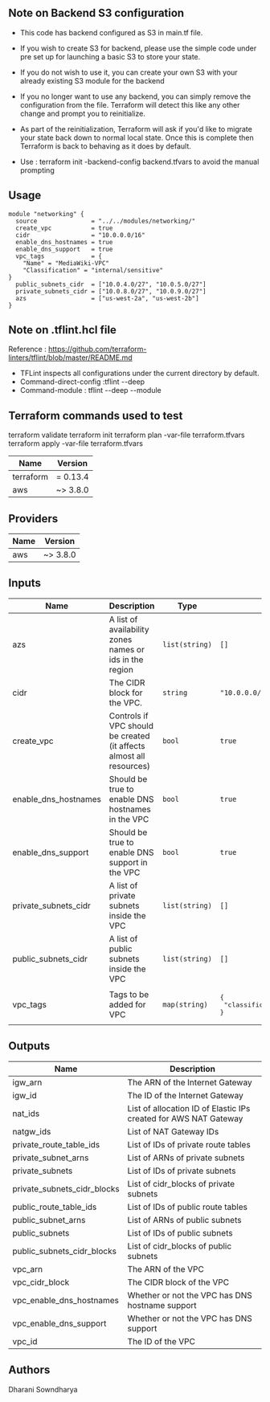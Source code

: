 ## Note on Backend S3 configuration ##
* This code has backend configured as S3  in main.tf file. 

* If you wish to create S3 for backend, please use the simple code under pre set up for launching a basic S3 to store your state. 

* If you do not wish to use it, you can create your own S3 with your already existing S3 module for the backend

* If you no longer want to use any backend, you can simply remove the configuration from the file. Terraform will detect this like any other change and prompt you to reinitialize.

* As part of the reinitialization, Terraform will ask if you'd like to migrate your state back down to normal local state. Once this is complete then Terraform is back to behaving as it does by default.

* Use : terraform init -backend-config backend.tfvars to avoid the manual prompting

## Usage
```hcl
module "networking" {
  source               = "../../modules/networking/"
  create_vpc           = true
  cidr                 = "10.0.0.0/16"
  enable_dns_hostnames = true
  enable_dns_support   = true
  vpc_tags             = {
    "Name" = "MediaWiki-VPC"
    "Classification" = "internal/sensitive"
}
  public_subnets_cidr  = ["10.0.4.0/27", "10.0.5.0/27"]
  private_subnets_cidr = ["10.0.8.0/27", "10.0.9.0/27"]
  azs                  = ["us-west-2a", "us-west-2b"]
}

```

## Note on .tflint.hcl file
Reference :  https://github.com/terraform-linters/tflint/blob/master/README.md

* TFLint inspects all configurations under the current directory by default. 
* Command-direct-config :tflint --deep
* Command-module : tflint --deep --module

## Terraform commands used to test

terraform validate
terraform init
terraform plan -var-file terraform.tfvars
terraform apply -var-file terraform.tfvars


<!-- BEGINNING OF OUTPUT FROM terraform-docs plugin -->
<!-- Command used terraform-docs md table . > README.md -->
<!-- Reference : https://github.com/terraform-docs/terraform-docs -->
| Name | Version |
|------|---------|
| terraform | = 0.13.4 |
| aws | ~> 3.8.0 |

## Providers

| Name | Version |
|------|---------|
| aws | ~> 3.8.0 |
## Inputs

| Name | Description | Type | Default | Required |
|------|-------------|------|---------|:--------:|
| azs | A list of availability zones names or ids in the region | `list(string)` | `[]` | no |
| cidr | The CIDR block for the VPC. | `string` | `"10.0.0.0/16"` | no |
| create\_vpc | Controls if VPC should be created (it affects almost all resources) | `bool` | `true` | no |
| enable\_dns\_hostnames | Should be true to enable DNS hostnames in the VPC | `bool` | `true` | no |
| enable\_dns\_support | Should be true to enable DNS support in the VPC | `bool` | `true` | no |
| private\_subnets\_cidr | A list of private subnets inside the VPC | `list(string)` | `[]` | no |
| public\_subnets\_cidr | A list of public subnets inside the VPC | `list(string)` | `[]` | no |
| vpc\_tags | Tags to be added for VPC | `map(string)` | <pre>{<br>  "classification": "internal/sensitive"<br>}</pre> | no |       

## Outputs

| Name | Description |
|------|-------------|
| igw\_arn | The ARN of the Internet Gateway |
| igw\_id | The ID of the Internet Gateway |
| nat\_ids | List of allocation ID of Elastic IPs created for AWS NAT Gateway |
| natgw\_ids | List of NAT Gateway IDs |
| private\_route\_table\_ids | List of IDs of private route tables |
| private\_subnet\_arns | List of ARNs of private subnets |
| private\_subnets | List of IDs of private subnets |
| private\_subnets\_cidr\_blocks | List of cidr\_blocks of private subnets |
| public\_route\_table\_ids | List of IDs of public route tables |
| public\_subnet\_arns | List of ARNs of public subnets |
| public\_subnets | List of IDs of public subnets |
| public\_subnets\_cidr\_blocks | List of cidr\_blocks of public subnets |
| vpc\_arn | The ARN of the VPC |
| vpc\_cidr\_block | The CIDR block of the VPC |
| vpc\_enable\_dns\_hostnames | Whether or not the VPC has DNS hostname support |
| vpc\_enable\_dns\_support | Whether or not the VPC has DNS support |
| vpc\_id | The ID of the VPC |

<!-- END OF OUTPUT FROM terra-docs -->

## Authors
Dharani Sowndharya 